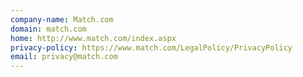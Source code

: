 ```yaml
---
company-name: Match.com
domain: match.com
home: http://www.match.com/index.aspx
privacy-policy: https://www.match.com/LegalPolicy/PrivacyPolicy
email: privacy@match.com
---
```




